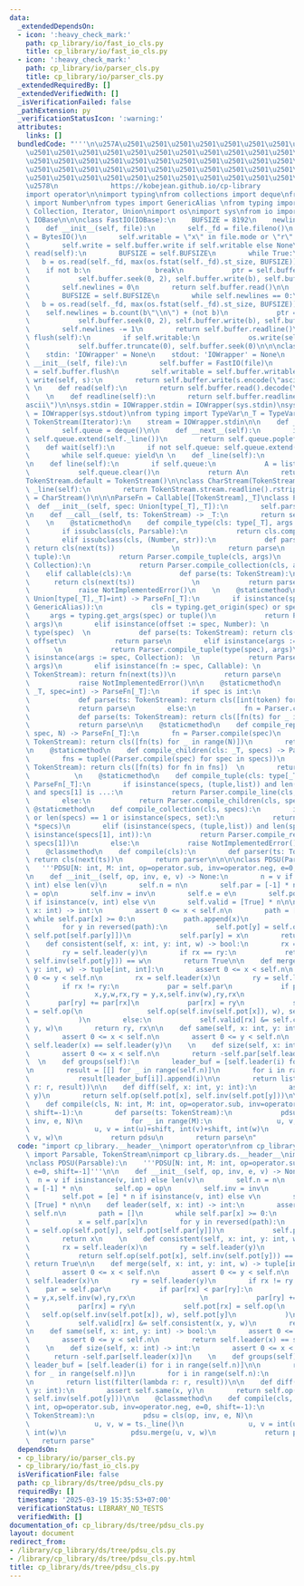 ```yaml
---
data:
  _extendedDependsOn:
  - icon: ':heavy_check_mark:'
    path: cp_library/io/fast_io_cls.py
    title: cp_library/io/fast_io_cls.py
  - icon: ':heavy_check_mark:'
    path: cp_library/io/parser_cls.py
    title: cp_library/io/parser_cls.py
  _extendedRequiredBy: []
  _extendedVerifiedWith: []
  _isVerificationFailed: false
  _pathExtension: py
  _verificationStatusIcon: ':warning:'
  attributes:
    links: []
  bundledCode: "'''\n\u257A\u2501\u2501\u2501\u2501\u2501\u2501\u2501\u2501\u2501\u2501\
    \u2501\u2501\u2501\u2501\u2501\u2501\u2501\u2501\u2501\u2501\u2501\u2501\u2501\
    \u2501\u2501\u2501\u2501\u2501\u2501\u2501\u2501\u2501\u2501\u2501\u2501\u2501\
    \u2501\u2501\u2501\u2501\u2501\u2501\u2501\u2501\u2501\u2501\u2501\u2501\u2501\
    \u2501\u2501\u2501\u2501\u2501\u2501\u2501\u2501\u2501\u2501\u2501\u2501\u2501\
    \u2578\n             https://kobejean.github.io/cp-library               \n'''\n\
    import operator\n\nimport typing\nfrom collections import deque\nfrom numbers\
    \ import Number\nfrom types import GenericAlias \nfrom typing import Callable,\
    \ Collection, Iterator, Union\nimport os\nimport sys\nfrom io import BytesIO,\
    \ IOBase\n\n\nclass FastIO(IOBase):\n    BUFSIZE = 8192\n    newlines = 0\n\n\
    \    def __init__(self, file):\n        self._fd = file.fileno()\n        self.buffer\
    \ = BytesIO()\n        self.writable = \"x\" in file.mode or \"r\" not in file.mode\n\
    \        self.write = self.buffer.write if self.writable else None\n\n    def\
    \ read(self):\n        BUFSIZE = self.BUFSIZE\n        while True:\n         \
    \   b = os.read(self._fd, max(os.fstat(self._fd).st_size, BUFSIZE))\n        \
    \    if not b:\n                break\n            ptr = self.buffer.tell()\n\
    \            self.buffer.seek(0, 2), self.buffer.write(b), self.buffer.seek(ptr)\n\
    \        self.newlines = 0\n        return self.buffer.read()\n\n    def readline(self):\n\
    \        BUFSIZE = self.BUFSIZE\n        while self.newlines == 0:\n         \
    \   b = os.read(self._fd, max(os.fstat(self._fd).st_size, BUFSIZE))\n        \
    \    self.newlines = b.count(b\"\\n\") + (not b)\n            ptr = self.buffer.tell()\n\
    \            self.buffer.seek(0, 2), self.buffer.write(b), self.buffer.seek(ptr)\n\
    \        self.newlines -= 1\n        return self.buffer.readline()\n\n    def\
    \ flush(self):\n        if self.writable:\n            os.write(self._fd, self.buffer.getvalue())\n\
    \            self.buffer.truncate(0), self.buffer.seek(0)\n\n\nclass IOWrapper(IOBase):\n\
    \    stdin: 'IOWrapper' = None\n    stdout: 'IOWrapper' = None\n    \n    def\
    \ __init__(self, file):\n        self.buffer = FastIO(file)\n        self.flush\
    \ = self.buffer.flush\n        self.writable = self.buffer.writable\n\n    def\
    \ write(self, s):\n        return self.buffer.write(s.encode(\"ascii\"))\n   \
    \ \n    def read(self):\n        return self.buffer.read().decode(\"ascii\")\n\
    \    \n    def readline(self):\n        return self.buffer.readline().decode(\"\
    ascii\")\n\nsys.stdin = IOWrapper.stdin = IOWrapper(sys.stdin)\nsys.stdout = IOWrapper.stdout\
    \ = IOWrapper(sys.stdout)\nfrom typing import TypeVar\n_T = TypeVar('T')\n\nclass\
    \ TokenStream(Iterator):\n    stream = IOWrapper.stdin\n\n    def __init__(self):\n\
    \        self.queue = deque()\n\n    def __next__(self):\n        if not self.queue:\
    \ self.queue.extend(self._line())\n        return self.queue.popleft()\n    \n\
    \    def wait(self):\n        if not self.queue: self.queue.extend(self._line())\n\
    \        while self.queue: yield\n \n    def _line(self):\n        return TokenStream.stream.readline().split()\n\
    \n    def line(self):\n        if self.queue:\n            A = list(self.queue)\n\
    \            self.queue.clear()\n            return A\n        return self._line()\n\
    TokenStream.default = TokenStream()\n\nclass CharStream(TokenStream):\n    def\
    \ _line(self):\n        return TokenStream.stream.readline().rstrip()\nCharStream.default\
    \ = CharStream()\n\n\nParseFn = Callable[[TokenStream],_T]\nclass Parser:\n  \
    \  def __init__(self, spec: Union[type[_T],_T]):\n        self.parse = Parser.compile(spec)\n\
    \n    def __call__(self, ts: TokenStream) -> _T:\n        return self.parse(ts)\n\
    \    \n    @staticmethod\n    def compile_type(cls: type[_T], args = ()) -> _T:\n\
    \        if issubclass(cls, Parsable):\n            return cls.compile(*args)\n\
    \        elif issubclass(cls, (Number, str)):\n            def parse(ts: TokenStream):\
    \ return cls(next(ts))              \n            return parse\n        elif issubclass(cls,\
    \ tuple):\n            return Parser.compile_tuple(cls, args)\n        elif issubclass(cls,\
    \ Collection):\n            return Parser.compile_collection(cls, args)\n    \
    \    elif callable(cls):\n            def parse(ts: TokenStream):\n          \
    \      return cls(next(ts))              \n            return parse\n        else:\n\
    \            raise NotImplementedError()\n    \n    @staticmethod\n    def compile(spec:\
    \ Union[type[_T],_T]=int) -> ParseFn[_T]:\n        if isinstance(spec, (type,\
    \ GenericAlias)):\n            cls = typing.get_origin(spec) or spec\n       \
    \     args = typing.get_args(spec) or tuple()\n            return Parser.compile_type(cls,\
    \ args)\n        elif isinstance(offset := spec, Number): \n            cls =\
    \ type(spec)  \n            def parse(ts: TokenStream): return cls(next(ts)) +\
    \ offset\n            return parse\n        elif isinstance(args := spec, tuple):\
    \      \n            return Parser.compile_tuple(type(spec), args)\n        elif\
    \ isinstance(args := spec, Collection):  \n            return Parser.compile_collection(type(spec),\
    \ args)\n        elif isinstance(fn := spec, Callable): \n            def parse(ts:\
    \ TokenStream): return fn(next(ts))\n            return parse\n        else:\n\
    \            raise NotImplementedError()\n\n    @staticmethod\n    def compile_line(cls:\
    \ _T, spec=int) -> ParseFn[_T]:\n        if spec is int:\n            fn = Parser.compile(spec)\n\
    \            def parse(ts: TokenStream): return cls([int(token) for token in ts.line()])\n\
    \            return parse\n        else:\n            fn = Parser.compile(spec)\n\
    \            def parse(ts: TokenStream): return cls([fn(ts) for _ in ts.wait()])\n\
    \            return parse\n\n    @staticmethod\n    def compile_repeat(cls: _T,\
    \ spec, N) -> ParseFn[_T]:\n        fn = Parser.compile(spec)\n        def parse(ts:\
    \ TokenStream): return cls([fn(ts) for _ in range(N)])\n        return parse\n\
    \n    @staticmethod\n    def compile_children(cls: _T, specs) -> ParseFn[_T]:\n\
    \        fns = tuple((Parser.compile(spec) for spec in specs))\n        def parse(ts:\
    \ TokenStream): return cls([fn(ts) for fn in fns])  \n        return parse\n \
    \           \n    @staticmethod\n    def compile_tuple(cls: type[_T], specs) ->\
    \ ParseFn[_T]:\n        if isinstance(specs, (tuple,list)) and len(specs) == 2\
    \ and specs[1] is ...:\n            return Parser.compile_line(cls, specs[0])\n\
    \        else:\n            return Parser.compile_children(cls, specs)\n\n   \
    \ @staticmethod\n    def compile_collection(cls, specs):\n        if not specs\
    \ or len(specs) == 1 or isinstance(specs, set):\n            return Parser.compile_line(cls,\
    \ *specs)\n        elif (isinstance(specs, (tuple,list)) and len(specs) == 2 and\
    \ isinstance(specs[1], int)):\n            return Parser.compile_repeat(cls, specs[0],\
    \ specs[1])\n        else:\n            raise NotImplementedError()\n\nclass Parsable:\n\
    \    @classmethod\n    def compile(cls):\n        def parser(ts: TokenStream):\
    \ return cls(next(ts))\n        return parser\n\n\n\nclass PDSU(Parsable):\n \
    \   '''PDSU[N: int, M: int, op=operator.sub, inv=operator.neg, e=0, shift=-1]'''\n\
    \n    def __init__(self, op, inv, e, v) -> None:\n        n = v if isinstance(v,\
    \ int) else len(v)\n        self.n = n\n        self.par = [-1] * n\n        self.op\
    \ = op\n        self.inv = inv\n        self.e = e\n        self.pot = [e] * n\
    \ if isinstance(v, int) else v\n        self.valid = [True] * n\n\n    def leader(self,\
    \ x: int) -> int:\n        assert 0 <= x < self.n\n        path = []\n       \
    \ while self.par[x] >= 0:\n            path.append(x)\n            x = self.par[x]\n\
    \        for y in reversed(path):\n            self.pot[y] = self.op(self.pot[y],\
    \ self.pot[self.par[y]])\n            self.par[y] = x\n        return x\n    \n\
    \    def consistent(self, x: int, y: int, w) -> bool:\n        rx = self.leader(x)\n\
    \        ry = self.leader(y)\n        if rx == ry:\n            return self.op(self.pot[x],\
    \ self.inv(self.pot[y])) == w\n        return True\n\n    def merge(self, x: int,\
    \ y: int, w) -> tuple[int, int]:\n        assert 0 <= x < self.n\n        assert\
    \ 0 <= y < self.n\n        rx = self.leader(x)\n        ry = self.leader(y)\n\
    \        if rx != ry:\n            par = self.par\n            if par[rx] < par[ry]:\n\
    \                x,y,w,rx,ry = y,x,self.inv(w),ry,rx\n                \n     \
    \       par[ry] += par[rx]\n            par[rx] = ry\n            self.pot[rx]\
    \ = self.op(\n                self.op(self.inv(self.pot[x]), w), self.pot[y]\n\
    \            )\n        else:\n            self.valid[rx] &= self.consistent(x,\
    \ y, w)\n        return ry, rx\n\n    def same(self, x: int, y: int) -> bool:\n\
    \        assert 0 <= x < self.n\n        assert 0 <= y < self.n\n        return\
    \ self.leader(x) == self.leader(y)\n    \n    def size(self, x: int) -> int:\n\
    \        assert 0 <= x < self.n\n        return -self.par[self.leader(x)]\n  \
    \  \n    def groups(self):\n        leader_buf = [self.leader(i) for i in range(self.n)]\n\
    \n        result = [[] for _ in range(self.n)]\n        for i in range(self.n):\n\
    \            result[leader_buf[i]].append(i)\n\n        return list(filter(lambda\
    \ r: r, result))\n\n    def diff(self, x: int, y: int):\n        assert self.same(x,\
    \ y)\n        return self.op(self.pot[x], self.inv(self.pot[y]))\n\n    @classmethod\n\
    \    def compile(cls, N: int, M: int, op=operator.sub, inv=operator.neg, e=0,\
    \ shift=-1):\n        def parse(ts: TokenStream):\n            pdsu = cls(op,\
    \ inv, e, N)\n            for _ in range(M):\n                u, v, w = ts._line()\n\
    \                u, v = int(u)+shift, int(v)+shift, int(w)\n                pdsu.merge(u,\
    \ v, w)\n            return pdsu\n        return parse\n"
  code: "import cp_library.__header__\nimport operator\nfrom cp_library.io.parser_cls\
    \ import Parsable, TokenStream\nimport cp_library.ds.__header__\nimport cp_library.ds.tree.__header__\n\
    \nclass PDSU(Parsable):\n    '''PDSU[N: int, M: int, op=operator.sub, inv=operator.neg,\
    \ e=0, shift=-1]'''\n\n    def __init__(self, op, inv, e, v) -> None:\n      \
    \  n = v if isinstance(v, int) else len(v)\n        self.n = n\n        self.par\
    \ = [-1] * n\n        self.op = op\n        self.inv = inv\n        self.e = e\n\
    \        self.pot = [e] * n if isinstance(v, int) else v\n        self.valid =\
    \ [True] * n\n\n    def leader(self, x: int) -> int:\n        assert 0 <= x <\
    \ self.n\n        path = []\n        while self.par[x] >= 0:\n            path.append(x)\n\
    \            x = self.par[x]\n        for y in reversed(path):\n            self.pot[y]\
    \ = self.op(self.pot[y], self.pot[self.par[y]])\n            self.par[y] = x\n\
    \        return x\n    \n    def consistent(self, x: int, y: int, w) -> bool:\n\
    \        rx = self.leader(x)\n        ry = self.leader(y)\n        if rx == ry:\n\
    \            return self.op(self.pot[x], self.inv(self.pot[y])) == w\n       \
    \ return True\n\n    def merge(self, x: int, y: int, w) -> tuple[int, int]:\n\
    \        assert 0 <= x < self.n\n        assert 0 <= y < self.n\n        rx =\
    \ self.leader(x)\n        ry = self.leader(y)\n        if rx != ry:\n        \
    \    par = self.par\n            if par[rx] < par[ry]:\n                x,y,w,rx,ry\
    \ = y,x,self.inv(w),ry,rx\n                \n            par[ry] += par[rx]\n\
    \            par[rx] = ry\n            self.pot[rx] = self.op(\n             \
    \   self.op(self.inv(self.pot[x]), w), self.pot[y]\n            )\n        else:\n\
    \            self.valid[rx] &= self.consistent(x, y, w)\n        return ry, rx\n\
    \n    def same(self, x: int, y: int) -> bool:\n        assert 0 <= x < self.n\n\
    \        assert 0 <= y < self.n\n        return self.leader(x) == self.leader(y)\n\
    \    \n    def size(self, x: int) -> int:\n        assert 0 <= x < self.n\n  \
    \      return -self.par[self.leader(x)]\n    \n    def groups(self):\n       \
    \ leader_buf = [self.leader(i) for i in range(self.n)]\n\n        result = [[]\
    \ for _ in range(self.n)]\n        for i in range(self.n):\n            result[leader_buf[i]].append(i)\n\
    \n        return list(filter(lambda r: r, result))\n\n    def diff(self, x: int,\
    \ y: int):\n        assert self.same(x, y)\n        return self.op(self.pot[x],\
    \ self.inv(self.pot[y]))\n\n    @classmethod\n    def compile(cls, N: int, M:\
    \ int, op=operator.sub, inv=operator.neg, e=0, shift=-1):\n        def parse(ts:\
    \ TokenStream):\n            pdsu = cls(op, inv, e, N)\n            for _ in range(M):\n\
    \                u, v, w = ts._line()\n                u, v = int(u)+shift, int(v)+shift,\
    \ int(w)\n                pdsu.merge(u, v, w)\n            return pdsu\n     \
    \   return parse"
  dependsOn:
  - cp_library/io/parser_cls.py
  - cp_library/io/fast_io_cls.py
  isVerificationFile: false
  path: cp_library/ds/tree/pdsu_cls.py
  requiredBy: []
  timestamp: '2025-03-19 15:35:53+07:00'
  verificationStatus: LIBRARY_NO_TESTS
  verifiedWith: []
documentation_of: cp_library/ds/tree/pdsu_cls.py
layout: document
redirect_from:
- /library/cp_library/ds/tree/pdsu_cls.py
- /library/cp_library/ds/tree/pdsu_cls.py.html
title: cp_library/ds/tree/pdsu_cls.py
---
```

